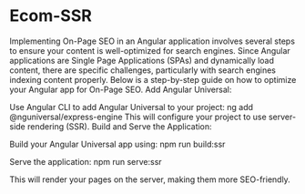 # Ecom-SSR
Implementing On-Page SEO in an Angular application involves several steps to ensure your content is well-optimized for search engines. Since Angular applications are Single Page Applications (SPAs) and dynamically load content, there are specific challenges, particularly with search engines indexing content properly. Below is a step-by-step guide on how to optimize your Angular app for On-Page SEO.
Add Angular Universal:

Use Angular CLI to add Angular Universal to your project:
ng add @nguniversal/express-engine
This will configure your project to use server-side rendering (SSR).
Build and Serve the Application:

Build your Angular Universal app using:
npm run build:ssr

Serve the application:
npm run serve:ssr

This will render your pages on the server, making them more SEO-friendly.
